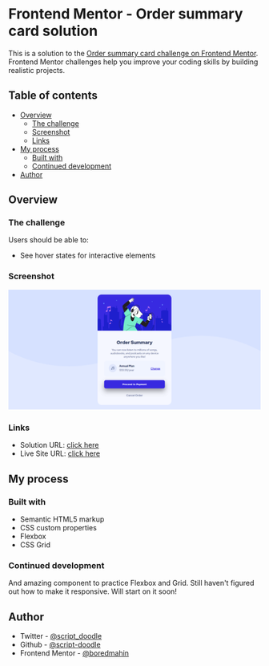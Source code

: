 # Frontend Mentor - Order summary card solution

This is a solution to the [Order summary card challenge on Frontend Mentor](https://www.frontendmentor.io/challenges/order-summary-component-QlPmajDUj). Frontend Mentor challenges help you improve your coding skills by building realistic projects. 

## Table of contents

- [Overview](#overview)
  - [The challenge](#the-challenge)
  - [Screenshot](#screenshot)
  - [Links](#links)
- [My process](#my-process)
  - [Built with](#built-with)
  - [Continued development](#continued-development)
- [Author](#author)

## Overview

### The challenge

Users should be able to:

- See hover states for interactive elements

### Screenshot

![](./screenshot.png)

### Links

- Solution URL: [click here](https://github.com/script-doodle/order-summury-component.git)
- Live Site URL: [click here](https://order-summary-component-200125j.netlify.app/)

## My process

### Built with

- Semantic HTML5 markup
- CSS custom properties
- Flexbox
- CSS Grid

### Continued development

And amazing component to practice Flexbox and Grid. Still haven't figured out how to make it responsive. Will start on it soon!

## Author

- Twitter - [@script_doodle](https://twitter.com/script_doodle)
- Github - [@script-doodle](https://github.com/script-doodle)
- Frontend Mentor - [@boredmahin](https://www.frontendmentor.io/profile/boredmahin)
